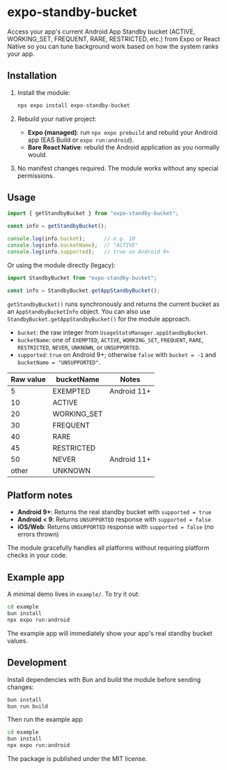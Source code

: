 # expo-standby-bucket

Access your app's current Android App Standby bucket (ACTIVE, WORKING_SET, FREQUENT, RARE, RESTRICTED, etc.) from Expo or React Native so you can tune background work based on how the system ranks your app.

## Installation

1. Install the module:

   ```sh
   npx expo install expo-standby-bucket
   ```

2. Rebuild your native project:
   - **Expo (managed)**: run `npx expo prebuild` and rebuild your Android app (EAS Build or `expo run:android`).
   - **Bare React Native**: rebuild the Android application as you normally would.

3. No manifest changes required. The module works without any special permissions.

## Usage

```ts
import { getStandbyBucket } from "expo-standby-bucket";

const info = getStandbyBucket();

console.log(info.bucket);      // e.g. 10
console.log(info.bucketName);  // "ACTIVE"
console.log(info.supported);   // true on Android 9+
```

Or using the module directly (legacy):
```ts
import StandbyBucket from "expo-standby-bucket";

const info = StandbyBucket.getAppStandbyBucket();
```

`getStandbyBucket()` runs synchronously and returns the current bucket as an `AppStandbyBucketInfo` object. You can also use `StandbyBucket.getAppStandbyBucket()` for the module approach.

- `bucket`: the raw integer from `UsageStatsManager.appStandbyBucket`.
- `bucketName`: one of `EXEMPTED`, `ACTIVE`, `WORKING_SET`, `FREQUENT`, `RARE`, `RESTRICTED`, `NEVER`, `UNKNOWN`, or `UNSUPPORTED`.
- `supported`: `true` on Android 9+; otherwise `false` with `bucket = -1` and `bucketName = "UNSUPPORTED"`.

| Raw value | bucketName    | Notes |
|-----------|---------------|-------|
| 5         | EXEMPTED      | Android 11+ |
| 10        | ACTIVE        | |
| 20        | WORKING_SET   | |
| 30        | FREQUENT      | |
| 40        | RARE          | |
| 45        | RESTRICTED    | |
| 50        | NEVER         | Android 11+ |
| other     | UNKNOWN       | |


## Platform notes

- **Android 9+**: Returns the real standby bucket with `supported = true`
- **Android < 9**: Returns `UNSUPPORTED` response with `supported = false`
- **iOS/Web**: Returns `UNSUPPORTED` response with `supported = false` (no errors thrown)

The module gracefully handles all platforms without requiring platform checks in your code.

## Example app

A minimal demo lives in `example/`. To try it out:

```sh
cd example
bun install
npx expo run:android
```

The example app will immediately show your app's real standby bucket values.

## Development

Install dependencies with Bun and build the module before sending changes:

```sh
bun install
bun run build
```

Then run the example app
```sh
cd example
bun install
npx expo run:android
```

The package is published under the MIT license.
